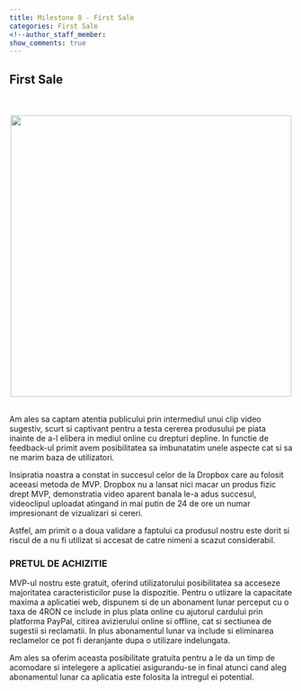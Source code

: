```yaml
---
title: Milestone 8 - First Sale
categories: First Sale
<!--author_staff_member:
show_comments: true
---
```


## First Sale  

<br/>

<br/>
<center>
<img src="https://github.com/rptoma/Flaty/raw/master/_posts/FirstSale/ecommerce-shopping.jpg" width="500">
</center>  
<br/>

Am ales sa captam atentia publicului prin intermediul unui clip video sugestiv, scurt si captivant pentru a testa cererea produsului pe piata inainte de a-l elibera in mediul online cu drepturi depline. In functie de feedback-ul primit avem posibilitatea sa imbunatatim unele aspecte cat si sa ne marim baza de utilizatori.

Insipratia noastra a constat in succesul celor de la Dropbox care au folosit aceeasi metoda de MVP. Dropbox nu a lansat nici macar un produs fizic drept MVP, demonstratia video aparent banala le-a adus succesul, videoclipul uploadat atingand in mai putin de 24 de ore un numar impresionant de vizualizari si cereri. 

Astfel, am primit o a doua validare a faptului ca produsul nostru este dorit si riscul de a nu fi utilizat si accesat de catre nimeni a scazut considerabil. 



### PRETUL DE ACHIZITIE

MVP-ul nostru este gratuit, oferind utilizatorului posibilitatea sa acceseze majoritatea caracteristicilor puse la dispozitie. Pentru o utlizare la capacitate maxima a aplicatiei web, dispunem si de un abonament lunar perceput cu o taxa de 4RON ce include in plus plata online cu ajutorul cardului prin platforma PayPal, citirea avizierului online si offline, cat si sectiunea de sugestii si reclamatii. In plus abonamentul lunar va include si eliminarea reclamelor ce pot fi deranjante dupa o utilizare indelungata.

Am ales sa oferim aceasta posibilitate gratuita pentru a le da un timp de acomodare si intelegere a aplicatiei asigurandu-se in final atunci cand aleg abonamentul lunar ca aplicatia este folosita la intregul ei potential.


